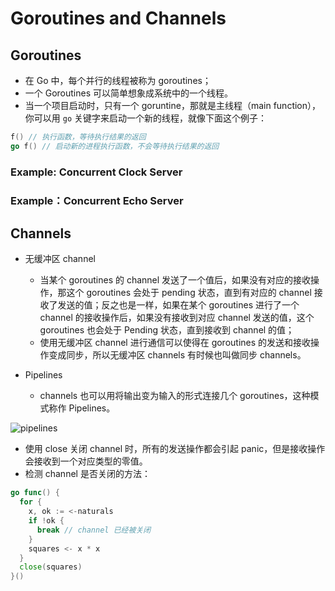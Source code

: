 # Goroutines and Channels

## Goroutines

- 在 Go 中，每个并行的线程被称为 goroutines；
- 一个 Goroutines 可以简单想象成系统中的一个线程。
- 当一个项目启动时，只有一个 goruntine，那就是主线程（main function），你可以用 `go` 关键字来启动一个新的线程，就像下面这个例子：

```go
f() // 执行函数，等待执行结果的返回
go f() // 启动新的进程执行函数，不会等待执行结果的返回
```

### Example: Concurrent Clock Server
### Example：Concurrent Echo Server

## Channels

- 无缓冲区 channel
  - 当某个 goroutines 的 channel 发送了一个值后，如果没有对应的接收操作，那这个 goroutines 会处于 pending 状态，直到有对应的 channel 接收了发送的值；反之也是一样，如果在某个 goroutines 进行了一个 channel 的接收操作后，如果没有接收到对应 channel 发送的值，这个 goroutines 也会处于 Pending 状态，直到接收到 channel 的值；
  - 使用无缓冲区 channel 进行通信可以使得在 goroutines 的发送和接收操作变成同步，所以无缓冲区 channels 有时候也叫做同步 channels。

- Pipelines
  - channels 也可以用将输出变为输入的形式连接几个 goroutines，这种模式称作 Pipelines。

![pipelines](http://shadows-mall.oss-cn-shenzhen.aliyuncs.com/images/blogs/other/Jietu20191206-173550.png)

- 使用 close 关闭 channel 时，所有的发送操作都会引起 panic，但是接收操作会接收到一个对应类型的零值。
- 检测 channel 是否关闭的方法：
```go
go func() {
  for {
    x, ok := <-naturals
    if !ok {
      break // channel 已经被关闭
    } 
    squares <- x * x
  }
  close(squares)
}()
```